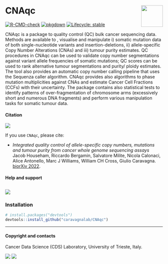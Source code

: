 
# CNAqc <a href="caravagnalab.github.io/CNAqc"><img src="logo.png" align="right" height="69" /></a>

<!-- badges: start -->

[![R-CMD-check](https://github.com/caravagnalab/CNAqc/workflows/R-CMD-check/badge.svg)](https://github.com/caravagnalab/CNAqc/actions)
[![pkgdown](https://github.com/caravagnalab/CNAqc/actions/workflows/pkgdown.yaml/badge.svg)](https://github.com/caravagnalab/CNAqc/actions/workflows/pkgdown.yaml)
[![Lifecycle:
stable](https://img.shields.io/badge/lifecycle-stable-green.svg)](https://www.tidyverse.org/lifecycle/#stable)
<!-- badges: end -->

CNAqc is a package to quality control (QC) bulk cancer sequencing data.
Methods are available to , visualise and manipulate i) somatic mutation
data of both single-nucleotide variants and insertion-deletions, ii)
allele-specific Copy Number Alterations (CNAs) and iii) tumour purity
estimates. QC procedures in CNAqc can be used to validate copy number
segmentations against variant allele frequencies of somatic mutations;
QC scores can be used to rank alternative tumour segmentations and
purity/ ploidy estimates. The tool also provides an automatic copy
number calling pipeline that uses the Sequenza caller algorithm. CNAqc
provides also algorithms to phase mutation multiplicities against CNAs
and estimate Cancer Cell Fractions (CCFs) with their uncertainty. The
package contains also statistical tests to identify patterns of
over-fragmentation of chromosome arms (excessively short and numerous
DNA fragments) and perform various manipulation tasks for somatic tumour
data.

#### Citation

[![](https://img.shields.io/badge/doi-10.1101/2021.02.13.429885-red.svg)](https://doi.org/10.1101/2021.02.13.429885)

If you use `CNAqc`, please cite:

-   *Integrated quality control of allele-specific copy numbers,
    mutations and tumour purity from cancer whole genome sequencing
    assays* Jacob Househam, Riccardo Bergamin, Salvatore Milite, Nicola
    Calonaci, Alice Antonello, Marc J Williams, William CH Cross, Giulio
    Caravagna. [biorXiv
    2022](https://www.biorxiv.org/content/10.1101/2021.02.13.429885v3).

#### Help and support

## [![](https://img.shields.io/badge/GitHub%20Pages-https://caravagnalab.github.io/CNAqc/-yellow.svg)](https://caravagnalab.github.io/CNAqc)

### Installation

``` r
# install.packages("devtools")
devtools::install_github("caravagnalab/CNAqc")
```

------------------------------------------------------------------------

#### Copyright and contacts

Cancer Data Science (CDS) Laboratory, University of Trieste, Italy.

[![](https://img.shields.io/badge/CDS%20Lab%20Github-caravagnalab-seagreen.svg)](https://github.com/caravagnalab)
[![](https://img.shields.io/badge/CDS%20Lab%20webpage-https://www.caravagnalab.org/-red.svg)](https://www.caravagnalab.org/)
